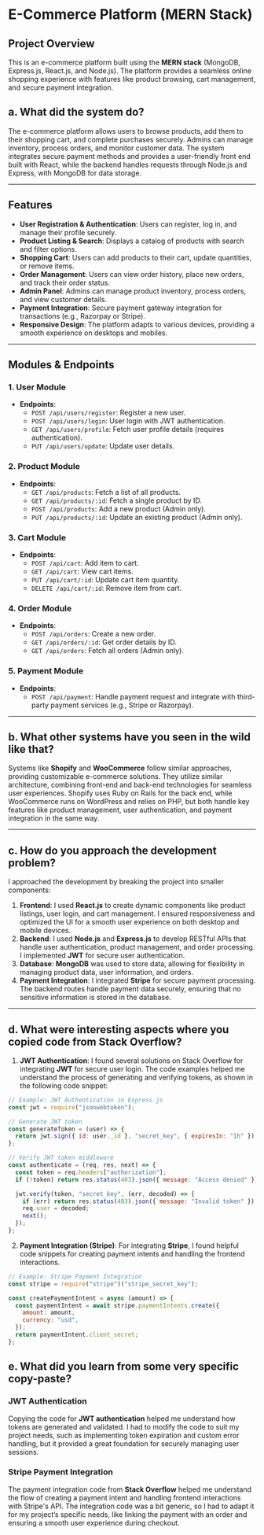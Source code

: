 # E-Commerce Platform (MERN Stack)

## Project Overview

This is an e-commerce platform built using the **MERN stack** (MongoDB, Express.js, React.js, and Node.js). The platform provides a seamless online shopping experience with features like product browsing, cart management, and secure payment integration.

## a. What did the system do?

The e-commerce platform allows users to browse products, add them to their shopping cart, and complete purchases securely. Admins can manage inventory, process orders, and monitor customer data. The system integrates secure payment methods and provides a user-friendly front end built with React, while the backend handles requests through Node.js and Express, with MongoDB for data storage.

---

## Features

- **User Registration & Authentication**: Users can register, log in, and manage their profile securely.
- **Product Listing & Search**: Displays a catalog of products with search and filter options.
- **Shopping Cart**: Users can add products to their cart, update quantities, or remove items.
- **Order Management**: Users can view order history, place new orders, and track their order status.
- **Admin Panel**: Admins can manage product inventory, process orders, and view customer details.
- **Payment Integration**: Secure payment gateway integration for transactions (e.g., Razorpay or Stripe).
- **Responsive Design**: The platform adapts to various devices, providing a smooth experience on desktops and mobiles.

---

## Modules & Endpoints

### 1. **User Module**

- **Endpoints**:
  - `POST /api/users/register`: Register a new user.
  - `POST /api/users/login`: User login with JWT authentication.
  - `GET /api/users/profile`: Fetch user profile details (requires authentication).
  - `PUT /api/users/update`: Update user details.

### 2. **Product Module**

- **Endpoints**:
  - `GET /api/products`: Fetch a list of all products.
  - `GET /api/products/:id`: Fetch a single product by ID.
  - `POST /api/products`: Add a new product (Admin only).
  - `PUT /api/products/:id`: Update an existing product (Admin only).

### 3. **Cart Module**

- **Endpoints**:
  - `POST /api/cart`: Add item to cart.
  - `GET /api/cart`: View cart items.
  - `PUT /api/cart/:id`: Update cart item quantity.
  - `DELETE /api/cart/:id`: Remove item from cart.

### 4. **Order Module**

- **Endpoints**:
  - `POST /api/orders`: Create a new order.
  - `GET /api/orders/:id`: Get order details by ID.
  - `GET /api/orders`: Fetch all orders (Admin only).

### 5. **Payment Module**

- **Endpoints**:
  - `POST /api/payment`: Handle payment request and integrate with third-party payment services (e.g., Stripe or Razorpay).

---

## b. What other systems have you seen in the wild like that?

Systems like **Shopify** and **WooCommerce** follow similar approaches, providing customizable e-commerce solutions. They utilize similar architecture, combining front-end and back-end technologies for seamless user experiences. Shopify uses Ruby on Rails for the back end, while WooCommerce runs on WordPress and relies on PHP, but both handle key features like product management, user authentication, and payment integration in the same way.

---

## c. How do you approach the development problem?

I approached the development by breaking the project into smaller components:

1. **Frontend**: I used **React.js** to create dynamic components like product listings, user login, and cart management. I ensured responsiveness and optimized the UI for a smooth user experience on both desktop and mobile devices.
2. **Backend**: I used **Node.js** and **Express.js** to develop RESTful APIs that handle user authentication, product management, and order processing. I implemented **JWT** for secure user authentication.
3. **Database**: **MongoDB** was used to store data, allowing for flexibility in managing product data, user information, and orders.
4. **Payment Integration**: I integrated **Stripe** for secure payment processing. The backend routes handle payment data securely, ensuring that no sensitive information is stored in the database.

---

## d. What were interesting aspects where you copied code from Stack Overflow?

1. **JWT Authentication**: I found several solutions on Stack Overflow for integrating **JWT** for secure user login. The code examples helped me understand the process of generating and verifying tokens, as shown in the following code snippet:

```javascript
// Example: JWT Authentication in Express.js
const jwt = require("jsonwebtoken");

// Generate JWT token
const generateToken = (user) => {
  return jwt.sign({ id: user._id }, "secret_key", { expiresIn: "1h" });
};

// Verify JWT token middleware
const authenticate = (req, res, next) => {
  const token = req.headers["authorization"];
  if (!token) return res.status(403).json({ message: "Access denied" });

  jwt.verify(token, "secret_key", (err, decoded) => {
    if (err) return res.status(403).json({ message: "Invalid token" });
    req.user = decoded;
    next();
  });
};
```

2. **Payment Integration (Stripe)**: For integrating **Stripe**, I found helpful code snippets for creating payment intents and handling the frontend interactions.

```javascript
// Example: Stripe Payment Integration
const stripe = require("stripe")("stripe_secret_key");

const createPaymentIntent = async (amount) => {
  const paymentIntent = await stripe.paymentIntents.create({
    amount: amount,
    currency: "usd",
  });
  return paymentIntent.client_secret;
};
```

## e. What did you learn from some very specific copy-paste?

### JWT Authentication

Copying the code for **JWT authentication** helped me understand how tokens are generated and validated. I had to modify the code to suit my project needs, such as implementing token expiration and custom error handling, but it provided a great foundation for securely managing user sessions.

### Stripe Payment Integration

The payment integration code from **Stack Overflow** helped me understand the flow of creating a payment intent and handling frontend interactions with Stripe's API. The integration code was a bit generic, so I had to adapt it for my project’s specific needs, like linking the payment with an order and ensuring a smooth user experience during checkout.
